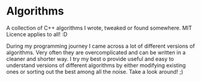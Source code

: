 # Algorithms
A collection of C++ algorithms I wrote, tweaked or found somewhere. MIT Licence applies to all! :D

During my programming journey I came across a lot of different versions of algorithms. Very often they are overcomplicated and can
be written in a cleaner and shorter way. I try my best o provide useful and easy to understand versions of different algorithms
by either modifying existing ones or sorting out the best among all the noise. Take a look around! ;)
